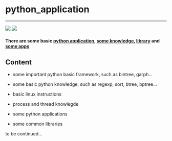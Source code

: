 # python_application
___
![](https://img.shields.io/badge/donate-github-brightgreen.svg)
![](https://img.shields.io/badge/self_edited-vic-brightgreen.svg)

#### There are some basic [python application](https://github.com/vicjiafeng/python_application/tree/master/application),  [some knowledge](https://github.com/vicjiafeng/python_application/tree/master/keypoints), [library](https://github.com/vicjiafeng/python_application/tree/master/library) and [some apps](https://github.com/vicjiafeng/python_application/tree/master/apps)

## Content

  * some important python basic framework, such as bintree, garph...
  
  * some basic python knowledge, such as regexp, sort, btree, bptree...
  
  * basic linux instructions
  
  * process and thread knowlegde
  
  * some python applications
  
  * some common libraries
  
  to be continued...
